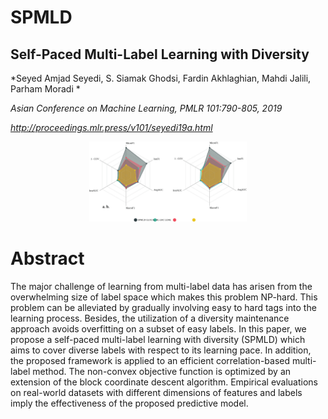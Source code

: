 # SPMLD

  ## Self-Paced Multi-Label Learning with Diversity
  
  *Seyed Amjad Seyedi, S. Siamak Ghodsi, Fardin Akhlaghian, Mahdi Jalili, Parham Moradi *
  
  *Asian Conference on Machine Learning, PMLR 101:790-805, 2019*
  
  *http://proceedings.mlr.press/v101/seyedi19a.html*
  
<p align=center><img src="fig.svg" width="50%" height="50%"></p>

  # Abstract

 The major challenge of learning from multi-label data has arisen from the overwhelming size of label space which makes this problem NP-hard. This problem can be alleviated by gradually involving easy to hard tags into the learning process. Besides, the utilization of a diversity maintenance approach avoids overfitting on a subset of easy labels. In this paper, we propose a self-paced multi-label learning with diversity (SPMLD) which aims to cover diverse labels with respect to its learning pace. In addition, the proposed framework is applied to an efficient correlation-based multi-label method. The non-convex objective function is optimized by an extension of the block coordinate descent algorithm. Empirical evaluations on real-world datasets with different dimensions of features and labels imply the effectiveness of the proposed predictive model. 


